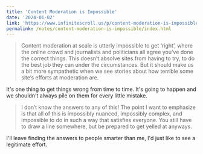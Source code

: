 ```yaml
---
title: 'Content Moderation is Impossible'
date: '2024-01-02'
link: 'https://www.infinitescroll.us/p/content-moderation-is-impossible'
permalink: /notes/content-moderation-is-impossible/index.html
---
```


> Content moderation at scale is utterly impossible to get ‘right’, where the online crowd and journalists and politicians all agree you’ve done the correct things. This doesn’t absolve sites from having to try, to do the best job they can under the circumstances. But it should make us a bit more sympathetic when we see stories about how terrible some site’s efforts at moderation are.

It's one thing to get things wrong from time to time. It's going to happen and we shouldn't always pile on them for every little mistake.

> I don’t know the answers to any of this! The point I want to emphasize is that all of this is impossibly nuanced, impossibly complex, and impossible to do in such a way that satisfies everyone. You still have to draw a line somewhere, but be prepared to get yelled at anyways.

I'll leave finding the answers to people smarter than me, I'd just like to see a legitimate effort.